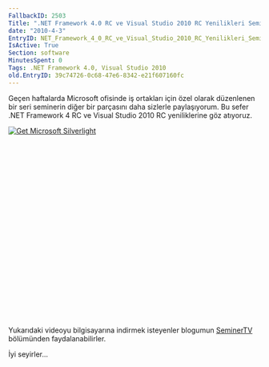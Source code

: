 ```yaml
---
FallbackID: 2503
Title: ".NET Framework 4.0 RC ve Visual Studio 2010 RC Yenilikleri Seminer Video Kaydı"
date: "2010-4-3"
EntryID: NET_Framework_4_0_RC_ve_Visual_Studio_2010_RC_Yenilikleri_Seminer_Video_Kaydi
IsActive: True
Section: software
MinutesSpent: 0
Tags: .NET Framework 4.0, Visual Studio 2010
old.EntryID: 39c74726-0c68-47e6-8342-e21f607160fc
---
```

Geçen haftalarda Microsoft ofisinde iş ortakları için özel olarak
düzenlenen bir seri seminerin diğer bir parçasını daha sizlerle
paylaşıyorum. Bu sefer .NET Framework 4 RC ve Visual Studio 2010 RC
yeniliklerine göz atıyoruz.

<div style="width:512px;height:384px;">

[![Get Microsoft
Silverlight](http://go2.microsoft.com/fwlink/?LinkId=108181)](http://go2.microsoft.com/fwlink/?LinkID=124807)

</div>

Yukarıdaki videoyu bilgisayarına indirmek isteyenler blogumun
[SeminerTV](http://daron.yondem.com/tr/formatpage.aspx?path=seminertv.format.html)
bölümünden faydalanabilirler.

İyi seyirler...


